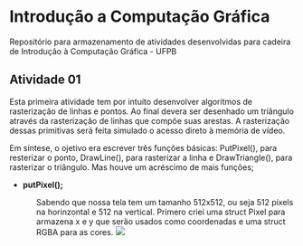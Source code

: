 # Introdução a Computação Gráfica
Repositório para armazenamento de atividades desenvolvidas para cadeira de Introdução à Computação Gráfica - UFPB


<h2>Atividade 01 </h2>
  Esta primeira atividade tem por intuito desenvolver algoritmos de rasterização de linhas e pontos. Ao final devera ser desenhado um triângulo através da rasterização de linhas que compõe suas arestas.
  A rasterização dessas primitivas será feita simulado o acesso direto à memória de vídeo.

Em síntese, o ojetivo era escrever três funções básicas: PutPixel(), para resterizar o ponto, DrawLine(), para rasterizar a linha e DrawTriangle(), para rasterizar o triângulo. Mas houve um acréscimo de mais funções;

<ul>
  <li><b>putPixel();</b></li>
<ul>
 Sabendo que nossa tela tem um tamanho 512x512, ou seja 512 pixels na horinzontal e 512 na vertical.
 Primero criei uma struct Pixel para armazena x e y que serão usados como coordenadas e uma struct RGBA para as cores.
<image src = "./Imagens/CoordenadasCores">
